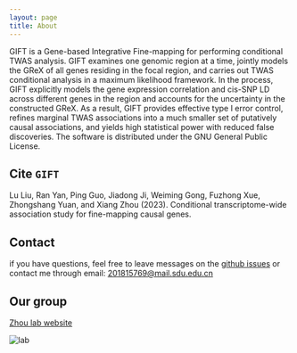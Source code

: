 ```yaml
---
layout: page
title: About
---
```


GIFT is a Gene-based Integrative Fine-mapping for performing conditional TWAS analysis. GIFT examines one genomic region at a time, jointly models the GReX of all genes residing in the focal region, and carries out TWAS conditional analysis in a maximum likelihood framework. In the process, GIFT explicitly models the gene expression correlation and cis-SNP LD across different genes in the region and accounts for the uncertainty in the constructed GReX. As a result, GIFT provides effective type I error control, refines marginal TWAS associations into a much smaller set of putatively causal associations, and yields high statistical power with reduced false discoveries. The software is distributed under the GNU General Public License.

Cite `GIFT`
-------------------
Lu Liu, Ran Yan, Ping Guo, Jiadong Ji, Weiming Gong, Fuzhong Xue, Zhongshang Yuan, and Xiang Zhou (2023). Conditional transcriptome-wide association study for fine-mapping causal genes.

Contact
-------------------
if you have questions, feel free to leave messages on the [github issues](https://github.com/LULIU1816/GIFT/issues) or contact me through email: 201815769@mail.sdu.edu.cn

Our group
-------------------
[Zhou lab website](https://www.xzlab.org/)

![lab](screenshot_zhoulab.png)

